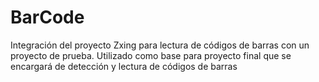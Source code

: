 # BarCode
Integración del proyecto Zxing para lectura de códigos de barras con un proyecto de prueba.
Utilizado como base para proyecto final que se encargará de detección y lectura de códigos de barras
